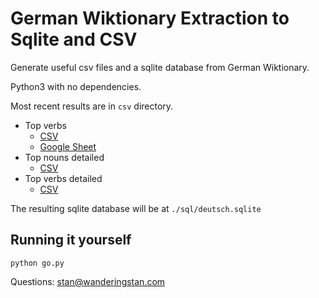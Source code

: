 # German Wiktionary Extraction to Sqlite and CSV

Generate useful csv files and a sqlite database from German Wiktionary.

Python3 with no dependencies.

Most recent results are in `csv` directory.

- Top verbs 
  - [CSV](https://github.com/wanderingstan/dewiktionary/blob/master/csv/top-verbs.csv) 
  - [Google Sheet](https://docs.google.com/spreadsheets/d/18jX0xBAx_XoUY4Uufdo1m1rLBQAJL9Mmd9I-0oc6d_g/edit#gid=0)
- Top nouns detailed
  - [CSV](https://github.com/wanderingstan/dewiktionary/blob/master/csv/top-nouns-detailed.csv) 
- Top verbs detailed
  - [CSV](https://github.com/wanderingstan/dewiktionary/blob/master/csv/top-verbs-detailed.csv) 

The resulting sqlite database will be at `./sql/deutsch.sqlite`

## Running it yourself

```
python go.py
```

Questions: stan@wanderingstan.com
